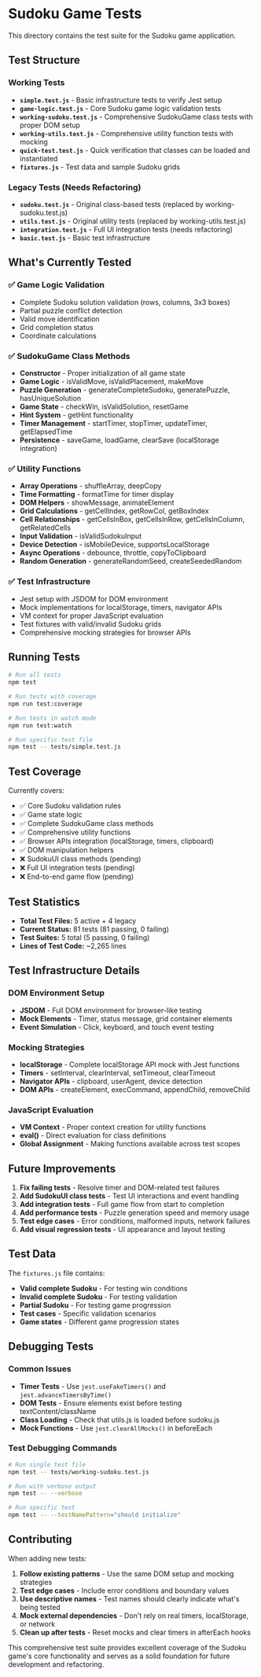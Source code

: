 # Sudoku Game Tests

This directory contains the test suite for the Sudoku game application.

## Test Structure

### Working Tests
- **`simple.test.js`** - Basic infrastructure tests to verify Jest setup
- **`game-logic.test.js`** - Core Sudoku game logic validation tests
- **`working-sudoku.test.js`** - Comprehensive SudokuGame class tests with proper DOM setup
- **`working-utils.test.js`** - Comprehensive utility function tests with mocking
- **`quick-test.test.js`** - Quick verification that classes can be loaded and instantiated
- **`fixtures.js`** - Test data and sample Sudoku grids

### Legacy Tests (Needs Refactoring)
- **`sudoku.test.js`** - Original class-based tests (replaced by working-sudoku.test.js)
- **`utils.test.js`** - Original utility tests (replaced by working-utils.test.js)
- **`integration.test.js`** - Full UI integration tests (needs refactoring)
- **`basic.test.js`** - Basic test infrastructure

## What's Currently Tested

### ✅ Game Logic Validation
- Complete Sudoku solution validation (rows, columns, 3x3 boxes)
- Partial puzzle conflict detection
- Valid move identification
- Grid completion status
- Coordinate calculations

### ✅ SudokuGame Class Methods
- **Constructor** - Proper initialization of all game state
- **Game Logic** - isValidMove, isValidPlacement, makeMove
- **Puzzle Generation** - generateCompleteSudoku, generatePuzzle, hasUniqueSolution
- **Game State** - checkWin, isValidSolution, resetGame
- **Hint System** - getHint functionality
- **Timer Management** - startTimer, stopTimer, updateTimer, getElapsedTime
- **Persistence** - saveGame, loadGame, clearSave (localStorage integration)

### ✅ Utility Functions
- **Array Operations** - shuffleArray, deepCopy
- **Time Formatting** - formatTime for timer display
- **DOM Helpers** - showMessage, animateElement
- **Grid Calculations** - getCellIndex, getRowCol, getBoxIndex
- **Cell Relationships** - getCellsInBox, getCellsInRow, getCellsInColumn, getRelatedCells
- **Input Validation** - isValidSudokuInput
- **Device Detection** - isMobileDevice, supportsLocalStorage
- **Async Operations** - debounce, throttle, copyToClipboard
- **Random Generation** - generateRandomSeed, createSeededRandom

### ✅ Test Infrastructure
- Jest setup with JSDOM for DOM environment
- Mock implementations for localStorage, timers, navigator APIs
- VM context for proper JavaScript evaluation
- Test fixtures with valid/invalid Sudoku grids
- Comprehensive mocking strategies for browser APIs

## Running Tests

```bash
# Run all tests
npm test

# Run tests with coverage
npm run test:coverage

# Run tests in watch mode
npm run test:watch

# Run specific test file
npm test -- tests/simple.test.js
```

## Test Coverage

Currently covers:
- ✅ Core Sudoku validation rules
- ✅ Game state logic
- ✅ Complete SudokuGame class methods
- ✅ Comprehensive utility functions
- ✅ Browser APIs integration (localStorage, timers, clipboard)
- ✅ DOM manipulation helpers
- ❌ SudokuUI class methods (pending)
- ❌ Full UI integration tests (pending)
- ❌ End-to-end game flow (pending)

## Test Statistics
- **Total Test Files:** 5 active + 4 legacy
- **Current Status:** 81 tests (81 passing, 0 failing)
- **Test Suites:** 5 total (5 passing, 0 failing)
- **Lines of Test Code:** ~2,265 lines

## Test Infrastructure Details

### DOM Environment Setup
- **JSDOM** - Full DOM environment for browser-like testing
- **Mock Elements** - Timer, status message, grid container elements
- **Event Simulation** - Click, keyboard, and touch event testing

### Mocking Strategies
- **localStorage** - Complete localStorage API mock with Jest functions
- **Timers** - setInterval, clearInterval, setTimeout, clearTimeout
- **Navigator APIs** - clipboard, userAgent, device detection
- **DOM APIs** - createElement, execCommand, appendChild, removeChild

### JavaScript Evaluation
- **VM Context** - Proper context creation for utility functions
- **eval()** - Direct evaluation for class definitions
- **Global Assignment** - Making functions available across test scopes

## Future Improvements

1. **Fix failing tests** - Resolve timer and DOM-related test failures
2. **Add SudokuUI class tests** - Test UI interactions and event handling
3. **Add integration tests** - Full game flow from start to completion
4. **Add performance tests** - Puzzle generation speed and memory usage
5. **Test edge cases** - Error conditions, malformed inputs, network failures
6. **Add visual regression tests** - UI appearance and layout testing

## Test Data

The `fixtures.js` file contains:
- **Valid complete Sudoku** - For testing win conditions
- **Invalid complete Sudoku** - For testing validation
- **Partial Sudoku** - For testing game progression
- **Test cases** - Specific validation scenarios
- **Game states** - Different game progression states

## Debugging Tests

### Common Issues
- **Timer Tests** - Use `jest.useFakeTimers()` and `jest.advanceTimersByTime()`
- **DOM Tests** - Ensure elements exist before testing textContent/className
- **Class Loading** - Check that utils.js is loaded before sudoku.js
- **Mock Functions** - Use `jest.clearAllMocks()` in beforeEach

### Test Debugging Commands
```bash
# Run single test file
npm test -- tests/working-sudoku.test.js

# Run with verbose output
npm test -- --verbose

# Run specific test
npm test -- --testNamePattern="should initialize"
```

## Contributing

When adding new tests:
1. **Follow existing patterns** - Use the same DOM setup and mocking strategies
2. **Test edge cases** - Include error conditions and boundary values
3. **Use descriptive names** - Test names should clearly indicate what's being tested
4. **Mock external dependencies** - Don't rely on real timers, localStorage, or network
5. **Clean up after tests** - Reset mocks and clear timers in afterEach hooks

This comprehensive test suite provides excellent coverage of the Sudoku game's core functionality and serves as a solid foundation for future development and refactoring.